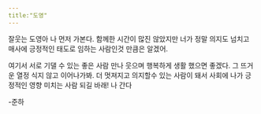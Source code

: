 ```yaml
---
title:"도영"
---
```

잘웃는 도영아 나 먼저 가본다. 함께한 시간이 많진 않았지만 너가 정말 의지도 넘치고 매사에 긍정적인 태도로 임하는 사람인것 만큼은 알겠어.

여기서 서로 기댈 수 있는 좋은 사람 만나 웃으며 행복하게 생활 했으면 좋겠다. 그 뜨거운 열정 식지 않고 이어나가봐. 더 멋져지고 의지할수 있는 사람이 돼서 사회에 나가 긍정적인 영향 미치는 사람 되길 바래! 나 간다

-준하
